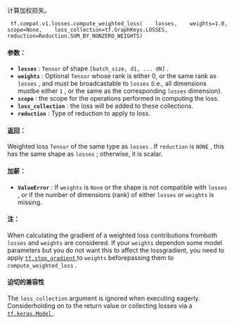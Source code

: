 计算加权损失。

```
 tf.compat.v1.losses.compute_weighted_loss(    losses,    weights=1.0,    scope=None,    loss_collection=tf.GraphKeys.LOSSES,    reduction=Reduction.SUM_BY_NONZERO_WEIGHTS) 
```

#### 参数：
- **`losses`** :  `Tensor`  of shape  `[batch_size, d1, ... dN]` .
- **`weights`** : Optional  `Tensor`  whose rank is either 0, or the same rank as `losses` , and must be broadcastable to  `losses`  (i.e., all dimensions mustbe either  `1` , or the same as the corresponding  `losses`  dimension).
- **`scope`** : the scope for the operations performed in computing the loss.
- **`loss_collection`** : the loss will be added to these collections.
- **`reduction`** : Type of reduction to apply to loss.


#### 返回：
Weighted loss  `Tensor`  of the same type as  `losses` . If  `reduction`  is `NONE` , this has the same shape as  `losses` ; otherwise, it is scalar.

#### 加薪：
- **`ValueError`** : If  `weights`  is  `None`  or the shape is not compatible with `losses` , or if the number of dimensions (rank) of either  `losses`  or `weights`  is missing.


#### 注：
When calculating the gradient of a weighted loss contributions fromboth  `losses`  and  `weights`  are considered. If your  `weights`  dependon some model parameters but you do not want this to affect the lossgradient, you need to apply [ `tf.stop_gradient` ](https://tensorflow.google.cn/api_docs/python/tf/stop_gradient) to  `weights`  beforepassing them to  `compute_weighted_loss` .

#### 迫切的兼容性
The  `loss_collection`  argument is ignored when executing eagerly. Considerholding on to the return value or collecting losses via a [ `tf.keras.Model` ](https://tensorflow.google.cn/api_docs/python/tf/keras/Model).


